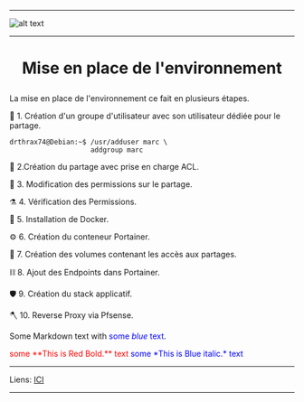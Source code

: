 ****
![alt text][LOGO]
****
# **<p align=center>Mise en place de l'environnement</align>** #

La mise en place de l'environnement ce fait en plusieurs étapes.


:satellite:	  1. Création d'un groupe d'utilisateur avec son utilisateur dédiée pour le partage.
````console
drthrax74@Debian:~$ /usr/adduser marc \
                    addgroup marc
````
:microscope:  2.Création du partage avec prise en charge ACL.
  
:petri_dish:	3. Modification des permissions sur le partage.
  
:alembic:     4. Vérification des Permissions.
  
:test_tube:   5. Installation de Docker.
  
:gear:        6. Création du conteneur Portainer.
  
:magnet:	    7. Création des volumes contenant les accès aux partages.

:chains:      8. Ajout des Endpoints dans Portainer.
  
:shield:      9. Création du stack applicatif.
  
:axe:         10. Reverse Proxy via Pfsense.
  

<p>Some Markdown text with <span style="color:blue">some <em>blue</em> text</span>.</p>
<span style="color:red">some **This is Red Bold.** text</span>
<span style="color:blue">some *This is Blue italic.* text</span>



****
Liens: [ICI][LINES_1]
****





[LOGO]: https://www.clipartmax.com/png/full/146-1469802_logo-logo-docker.png
[LINES_1]: #

